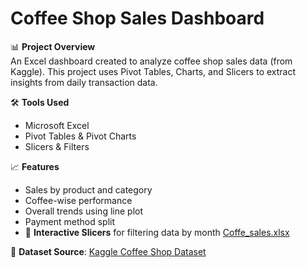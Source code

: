 # Coffee Shop Sales Dashboard

📊 **Project Overview**  
An Excel dashboard created to analyze coffee shop sales data (from Kaggle). This project uses Pivot Tables, Charts, and Slicers to extract insights from daily transaction data.

🛠️ **Tools Used**  
- Microsoft Excel  
- Pivot Tables & Pivot Charts  
- Slicers & Filters  

📈 **Features**  
- Sales by product and category  
- Coffee-wise performance  
- Overall trends using line plot 
- Payment method split
- 📅 **Interactive Slicers** for filtering data by month
[Coffe_sales.xlsx](https://github.com/user-attachments/files/21486138/Coffe_sales.xlsx)

🔗 **Dataset Source**: [Kaggle Coffee Shop Dataset](https://www.kaggle.com/datasets/reignrichard/coffee-store-sales)  
  
